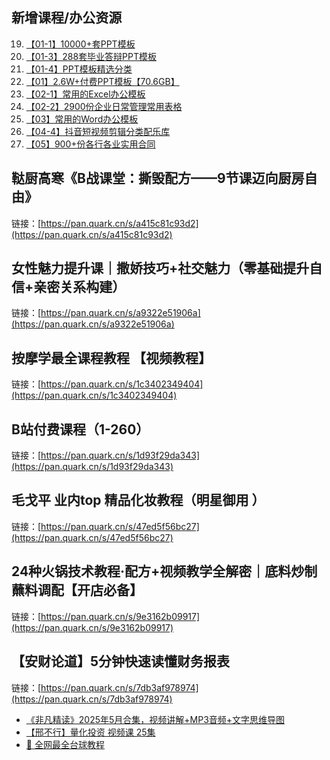 ## 新增课程/办公资源
19. [【01-1】10000+套PPT模板](https://pan.quark.cn/s/2871944cd8dc)
20. [【01-3】288套毕业答辩PPT模板](https://pan.quark.cn/s/a8d90cb73729)
21. [【01-4】PPT模板精选分类](https://pan.quark.cn/s/f449f7dcd2dd)
22. [【01】2.6W+付费PPT模板【70.6GB】](https://pan.quark.cn/s/879f4ef7169f)
23. [【02-1】常用的Excel办公模板](https://pan.quark.cn/s/91e46d3880ad)
24. [【02-2】2900份企业日常管理常用表格](https://pan.quark.cn/s/38da85f8dd73)
25. [【03】常用的Word办公模板](https://pan.quark.cn/s/fcbd2bd36ad3)
26. [【04-4】抖音短视频剪辑分类配乐库](https://pan.quark.cn/s/a745c83954d6)
27. [【05】900+份各行各业实用合同](https://pan.quark.cn/s/b35a1fd521d4)

## 鞑厨高寒《B战课堂：撕毁配方——9节课迈向厨房自由》
链接：[https://pan.quark.cn/s/a415c81c93d2](https://pan.quark.cn/s/a415c81c93d2)

## 女性魅力提升课｜撒娇技巧+社交魅力（零基础提升自信+亲密关系构建）
链接：[https://pan.quark.cn/s/a9322e51906a](https://pan.quark.cn/s/a9322e51906a)

## 按摩学最全课程教程 【视频教程】
链接：[https://pan.quark.cn/s/1c3402349404](https://pan.quark.cn/s/1c3402349404)

## B站付费课程（1-260）
链接：[https://pan.quark.cn/s/1d93f29da343](https://pan.quark.cn/s/1d93f29da343)

## 毛戈平 业内top 精品化妆教程（明星御用 ）
链接：[https://pan.quark.cn/s/47ed5f56bc27](https://pan.quark.cn/s/47ed5f56bc27)

## 24种火锅技术教程·配方+视频教学全解密｜底料炒制 蘸料调配【开店必备】
链接：[https://pan.quark.cn/s/9e3162b09917](https://pan.quark.cn/s/9e3162b09917)

## 【安财论道】5分钟快速读懂财务报表
链接：[https://pan.quark.cn/s/7db3af978974](https://pan.quark.cn/s/7db3af978974)

- [《非凡精读》2025年5月合集，视频讲解+MP3音频+文字思维导图](https://pan.quark.cn/s/d05b047b36e7)
- [【邢不行】量化投资 视频课 25集](https://pan.quark.cn/s/948f2dfe9c29)
- [🎱 全网最全台球教程](https://pan.quark.cn/s/3b2ec0a71c30)
